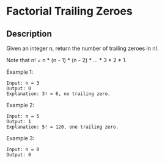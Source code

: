# Factorial Trailing Zeroes
## Description

Given an integer n, return the number of trailing zeroes in n!.

Note that n! = n * (n - 1) * (n - 2) * ... * 3 * 2 * 1.

 

Example 1:

```
Input: n = 3
Output: 0
Explanation: 3! = 6, no trailing zero.
```

Example 2:

```
Input: n = 5
Output: 1
Explanation: 5! = 120, one trailing zero.
```
Example 3:

```
Input: n = 0
Output: 0
```